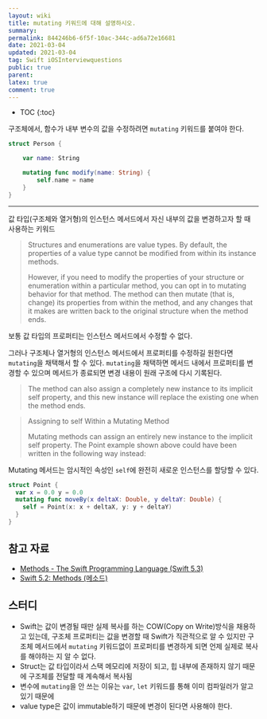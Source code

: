 ```yaml
---
layout: wiki
title: mutating 키워드에 대해 설명하시오.
summary: 
permalink: 844246b6-6f5f-10ac-344c-ad6a72e16681
date: 2021-03-04
updated: 2021-03-04
tag: Swift iOSInterviewquestions
public: true
parent: 
latex: true
comment: true
---
```


* TOC
{:toc}

구조체에서, 함수가 내부 변수의 값을 수정하려면 `mutating` 키워드를 붙여야 한다.

```swift
struct Person {

	var name: String

	mutating func modify(name: String) {
		self.name = name
	}
}
```

---

값 타입(구조체와 열거형)의 인스턴스 메서드에서 자신 내부의 값을 변경하고자 할 때 사용하는 키워드

> Structures and enumerations are value types. By default, the properties of a value type cannot be modified from within its instance methods.  
> 
> However, if you need to modify the properties of your structure or enumeration within a particular method, you can opt in to mutating behavior for that method. The method can then mutate (that is, change) its properties from within the method, and any changes that it makes are written back to the original structure when the method ends.

보통 값 타입의 프로퍼티는 인스턴스 메서드에서 수정할 수 없다. 

그러나 구조체나 열거형의 인스턴스 메서드에서 프로퍼티를 수정하길 원한다면 `mutating`을 채택해서 할 수 있다. `mutating`을 채택하면 메서드 내에서 프로퍼티를 변경할 수 있으며 메서드가 종료되면 변경 내용이 원래 구조에 다시 기록된다. 

> The method can also assign a completely new instance to its implicit self property, and this new instance will replace the existing one when the method ends.

> Assigning to self Within a Mutating Method  
> 
> Mutating methods can assign an entirely new instance to the implicit self property. The Point example shown above could have been written in the following way instead:

Mutating 메서드는 암시적인 속성인 `self`에 완전히 새로운 인스턴스를 할당할 수 있다. 

```swift
struct Point {
  var x = 0.0 y = 0.0
  mutating func moveBy(x deltaX: Double, y deltaY: Double) {
    self = Point(x: x + deltaX, y: y + deltaY)
  }
}
```

## 참고 자료

- [Methods - The Swift Programming Language (Swift 5.3)](https://docs.swift.org/swift-book/LanguageGuide/Methods.html)
- [Swift 5.2: Methods (메소드)](https://xho95.github.io/swift/language/grammar/method/2020/05/03/Methods.html)

## 스터디

- Swift는 값이 변경될 때만 실제 복사를 하는 COW(Copy on Write)방식을 채용하고 있는데, 구조체 프로퍼티는 값을 변경할 때 Swift가 직관적으로 알 수 있지만 구조체 메서드에서 `mutating` 키워드없이 프로퍼티를 변경하게 되면 언제 실제로 복사를 해야하는 지 알 수 없다.
- Struct는 값 타입이라서 스택 메모리에 저장이 되고, 힙 내부에 존재하지 않기 때문에 구조체를 전달할 때 계속해서 복사됨
- 변수에 `mutating`을 안 쓰는 이유는 `var`, `let` 키워드를 통해 이미 컴파일러가 알고 있기 때문에
- value type은 값이 immutable하기 때문에 변경이 된다면 사용해야 한다.
